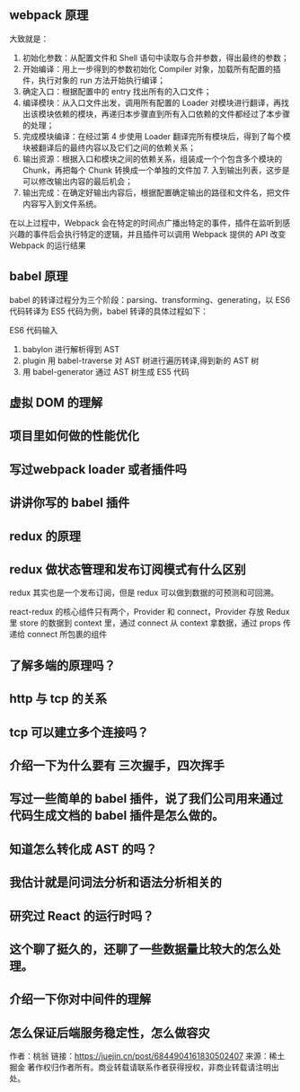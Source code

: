## webpack 原理

大致就是：

1. 初始化参数：从配置文件和 Shell 语句中读取与合并参数，得出最终的参数；
2. 开始编译：用上一步得到的参数初始化 Compiler 对象，加载所有配置的插件，执行对象的 run 方法开始执行编译；
3. 确定入口：根据配置中的 entry 找出所有的入口文件；
4. 编译模块：从入口文件出发，调用所有配置的 Loader 对模块进行翻译，再找出该模块依赖的模块，再递归本步骤直到所有入口依赖的文件都经过了本步骤的处理；
5. 完成模块编译：在经过第 4 步使用 Loader 翻译完所有模块后，得到了每个模块被翻译后的最终内容以及它们之间的依赖关系；
6. 输出资源：根据入口和模块之间的依赖关系，组装成一个个包含多个模块的 Chunk，再把每个 Chunk 转换成一个单独的文件加 7. 入到输出列表，这步是可以修改输出内容的最后机会；
7. 输出完成：在确定好输出内容后，根据配置确定输出的路径和文件名，把文件内容写入到文件系统。

在以上过程中，Webpack 会在特定的时间点广播出特定的事件，插件在监听到感兴趣的事件后会执行特定的逻辑，并且插件可以调用 Webpack 提供的 API 改变 Webpack 的运行结果

## babel 原理

babel 的转译过程分为三个阶段：parsing、transforming、generating，以 ES6 代码转译为 ES5 代码为例，babel 转译的具体过程如下：

ES6 代码输入

1. babylon 进行解析得到 AST
2. plugin 用 babel-traverse 对 AST 树进行遍历转译,得到新的 AST 树
3. 用 babel-generator 通过 AST 树生成 ES5 代码


## 虚拟 DOM 的理解


## 项目里如何做的性能优化

## 写过webpack loader 或者插件吗

## 讲讲你写的 babel 插件

## redux 的原理


## redux 做状态管理和发布订阅模式有什么区别

redux 其实也是一个发布订阅，但是 redux 可以做到数据的可预测和可回溯。

react-redux 的核心组件只有两个，Provider 和 connect，Provider 存放 Redux 里 store 的数据到 context 里，通过 connect 从 context 拿数据，通过 props 传递给 connect 所包裹的组件

## 了解多端的原理吗？


## http 与 tcp 的关系

## tcp 可以建立多个连接吗？


## 介绍一下为什么要有 三次握手，四次挥手


## 写过一些简单的 babel 插件，说了我们公司用来通过代码生成文档的 babel 插件是怎么做的。


## 知道怎么转化成 AST 的吗？


## 我估计就是问词法分析和语法分析相关的


## 研究过 React 的运行时吗？

## 这个聊了挺久的，还聊了一些数据量比较大的怎么处理。


## 介绍一下你对中间件的理解

## 怎么保证后端服务稳定性，怎么做容灾







作者：桃翁
链接：https://juejin.cn/post/6844904161830502407
来源：稀土掘金
著作权归作者所有。商业转载请联系作者获得授权，非商业转载请注明出处。
